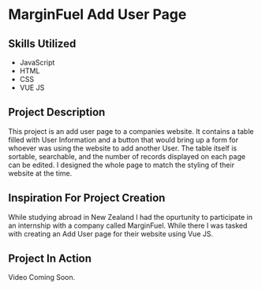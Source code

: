 # MarginFuel Add User Page

## Skills Utilized
- JavaScript
- HTML
- CSS
- VUE JS

## Project Description
This project is an add user page to a companies website. It contains a table filled with User Information and a button that would bring up a form for whoever was using the website to add another User. The table itself is sortable, searchable, and the number of records displayed on each page can be edited. I designed the whole page to match the styling of their website at the time.

## Inspiration For Project Creation
While studying abroad in New Zealand I had the opurtunity to participate in an internship with a company called MarginFuel. While there I was tasked with creating an Add User page for their website using Vue JS. 

## Project In Action
Video Coming Soon.

